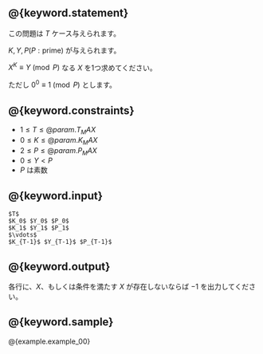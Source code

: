 ## @{keyword.statement}
この問題は $T$ ケース与えられます。

$K, Y, P(P: \textrm{prime})$ が与えられます。

$X^K \equiv Y \pmod{P}$ なる $X$ を1つ求めてください。

ただし $0^0\equiv 1 \pmod{P}$ とします。

## @{keyword.constraints}

- $1 \leq T \leq @{param.T_MAX}$
- $0 \leq K \leq @{param.K_MAX}$
- $2 \leq P \leq @{param.P_MAX}$
- $0 \leq Y  < P$
- $P$ は素数

## @{keyword.input}

```
$T$
$K_0$ $Y_0$ $P_0$
$K_1$ $Y_1$ $P_1$
$\vdots$
$K_{T-1}$ $Y_{T-1}$ $P_{T-1}$
```

## @{keyword.output}

各行に、$X$、もしくは条件を満たす $X$ が存在しないならば $-1$ を出力してください。

## @{keyword.sample}

@{example.example_00}
